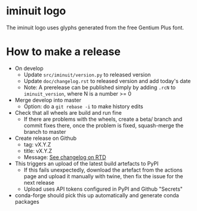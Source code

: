 iminuit logo
============

The iminuit logo uses glyphs generated from the free Gentium Plus font.

How to make a release
=====================

- On develop
  - Update `src/iminuit/version.py` to released version
  - Update `doc/changelog.rst` to released version and add today's date
  - Note: A prerelease can be published simply by adding `.rcN` to `iminuit_version`,
    where N is a number >= 0
- Merge develop into master
  - Option: do a `git rebase -i` to make history edits
- Check that all wheels are build and run fine
  - If there are problems with the wheels, create a beta/<release-version> branch and
    commit fixes there, once the problem is fixed, squash-merge the branch to master
- Create release on Github
  - tag: vX.Y.Z
  - title: vX.Y.Z
  - Message: [See changelog on RTD](https://iminuit.readthedocs.io/en/stable/changelog.html)
- This triggers an upload of the latest build artefacts to PyPI
  - If this fails unexpectedly, download the artefact from the actions page and upload
    it manually with twine, then fix the issue for the next release
  - Upload uses API tokens configured in PyPI and Github "Secrets"
- conda-forge should pick this up automatically and generate conda packages
